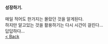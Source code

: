 #### 성장하기.  
 매일 적어도 한가지는 몰랐던 것을 알게된다.  
 하지만 알고있는 것을 활용하기는 다시 시간이 걸린다...  
 답답하다...  
[< Back](https://git.io/JL704)
